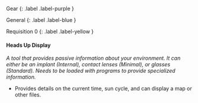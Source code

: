
Gear
{: .label .label-purple }

General
{: .label .label-blue }

Requisition 0
{: .label .label-yellow }
#### Heads Up Display
*A tool that provides passive information about your environment. It can either be an implant (Internal), contact lenses (Minimal), or glasses (Standard). Needs to be loaded with programs to provide specialized information.*

* Provides details on the current time, sun cycle, and can display a map or other files.
